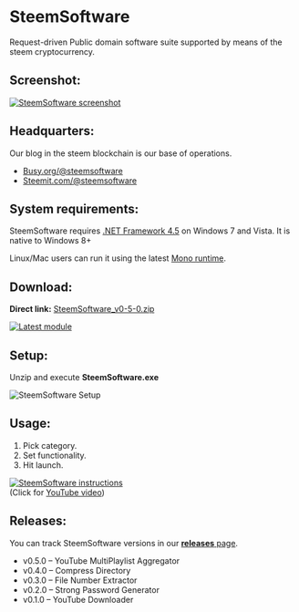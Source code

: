 # SteemSoftware

Request-driven Public domain software suite supported by means of the steem cryptocurrency.

## Screenshot:

[![SteemSoftware screenshot](https://i.imgsafe.org/82/824df9531e.png  "SteemSoftware screenshot")](https://github.com/steemsoftware/steemsoftware/releases)

## Headquarters:

Our blog in the steem blockchain is our base of operations.

* [Busy.org/@steemsoftware](https://busy.org/@steemsoftware) 
* [Steemit.com/@steemsoftware](https://steemit.com/@steemsoftware)

## System requirements:

SteemSoftware requires [.NET Framework 4.5](https://www.microsoft.com/en-us/download/details.aspx?id=30653) on Windows 7 and Vista. It is native to Windows 8+

Linux/Mac users can run it using the latest [Mono runtime](https://www.mono-project.com/download/stable/).

## Download:

**Direct link:** [SteemSoftware_v0-5-0.zip](https://github.com/steemsoftware/steemsoftware/releases/download/v0.5.0/SteemSoftware_v0-5-0.zip)

[![Latest module](https://i.imgsafe.org/82/824e0e7a94.png)](https://github.com/steemsoftware/steemsoftware/releases/download/v0.5.0/SteemSoftware_v0-5-0.zip)

## Setup:

Unzip and execute **SteemSoftware.exe**

![SteemSoftware Setup](https://i.imgsafe.org/14/1487629ac1.png  "SteemSoftware Setup")

## Usage:

1. Pick category.
1. Set functionality.
1. Hit launch.

[![SteemSoftware instructions](http://img.youtube.com/vi/A5rMNl05t4s/0.jpg)](http://www.youtube.com/watch?v=A5rMNl05t4s "SteemSoftware instructions")  
(Click for [YouTube video](http://www.youtube.com/watch?v=A5rMNl05t4s "SteemSoftware Instructions"))

## Releases:

You can track SteemSoftware versions in our [**releases** page](https://github.com/steemsoftware/steemsoftware/releases).

* v0.5.0 – YouTube MultiPlaylist Aggregator
* v0.4.0 – Compress Directory
* v0.3.0 – File Number Extractor
* v0.2.0 – Strong Password Generator
* v0.1.0 – YouTube Downloader